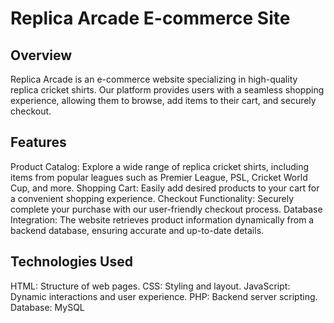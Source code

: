 # Replica Arcade E-commerce Site
## Overview
Replica Arcade is an e-commerce website specializing in high-quality replica cricket shirts. Our platform provides users with a seamless shopping experience, allowing them to browse, add items to their cart, and securely checkout.

## Features
Product Catalog: Explore a wide range of replica cricket shirts, including items from popular leagues such as Premier League, PSL, Cricket World Cup, and more.
Shopping Cart: Easily add desired products to your cart for a convenient shopping experience.
Checkout Functionality: Securely complete your purchase with our user-friendly checkout process.
Database Integration: The website retrieves product information dynamically from a backend database, ensuring accurate and up-to-date details.
## Technologies Used
HTML: Structure of web pages.
CSS: Styling and layout.
JavaScript: Dynamic interactions and user experience.
PHP: Backend server scripting.
Database: MySQL
